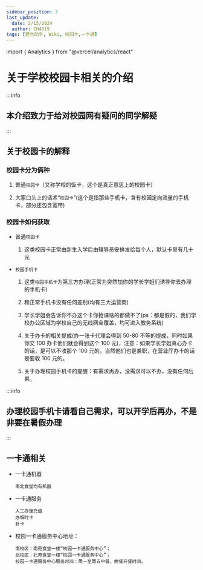 ```yaml
---
sidebar_position: 3
last_update:
  date: 2/15/2024
  author: CH4019
tags: [建大助手, Wiki, 校园卡,一卡通]
---
```

import { Analytics } from "@vercel/analytics/react"
<Analytics/>

# 关于学校校园卡相关的介绍

:::info

## 本介绍致力于给对校园网有疑问的同学解疑

:::

## 关于校园卡的解释

### 校园卡分为俩种

1. 普通`校园卡`（又称学校的饭卡，这个是真正意思上的校园卡）

2. 大家口头上的话术“`校园卡`”(这个是指那些手机卡，含有校园定向流量的手机卡，部分还包含宽带)

### 校园卡如何获取

- 普通`校园卡`

  1. 这类校园卡正常由新生入学后由辅导员安排发给每个人，默认卡里有几十元

- `校园手机卡`

  1. 这类`校园手机卡`为第三方办理(正常为突然加你的学长学姐们诱导你去办理的手机卡)

  2. 和正常手机卡没有任何差别(均有三大运营商)

  3. 学长学姐会告诉你不办这个卡你抢课啥的都做不了(ps：都是假的，我们学校办公区域为学校自己的无线网全覆盖，均可进入教务系统)

  4. 关于办卡的相关提成(办一张卡代理会得到 50-80 不等的提成，同时如果你交 100 办卡他们就会得到这个 100 元)，注意：如果学长学姐真心办卡的话，是可以不收那个 100 元的。当然他们也是兼职，在营业厅办卡的话是要收 100 元的。

  5. 关于办理校园手机卡的提醒：有需求再办，没需求可以不办，没有任何后果。

:::info

## 办理校园手机卡请看自己需求，可以开学后再办，不是非要在暑假办理

:::

## 一卡通相关

- 一卡通机器

      南北食堂均有机器

- 一卡通服务

      人工办理充值
      办临时卡
      补卡

- 校园一卡通服务中心地址：

      南校区：南苑食堂一楼“校园一卡通服务中心”；
      北校区：北苑食堂一楼“校园一卡通服务中心”；
      校园一卡通服务中心服务时间：周一至周五中餐、晚餐开餐时间。
